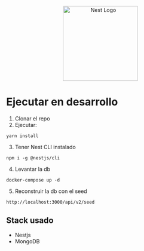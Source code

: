 <p align="center">
  <a href="http://nestjs.com/" target="blank"><img src="https://nestjs.com/img/logo-small.svg" width="200" alt="Nest Logo" /></a>
</p>

# Ejecutar en desarrollo

1. Clonar el repo
2. Ejecutar:
```
yarn install
```
3. Tener Nest CLI instalado
```
npm i -g @nestjs/cli
```
4. Levantar la db
```
docker-compose up -d
```
5. Reconstruir la db con el seed
```
http://localhost:3000/api/v2/seed
```

## Stack usado
* Nestjs
* MongoDB
